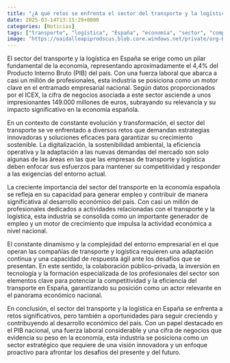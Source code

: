 ```yaml
---
title: "¿A qué retos se enfrenta el sector del transporte y la logística?"
date: 2025-03-14T13:15:29+0000
categories: [Noticias]
tags: ["transporte", "logística", "España", "economía", "sector", "competitividad", "crecimiento"]
image: "https://oaidalleapiprodscus.blob.core.windows.net/private/org-HKmKxpuNw3Y88lm4EBrIPq0n/user-ZwiCXOggLL8ZNNKE2g7rXFmV/img-JeyI7u3cjBXJJVly0IObRxyz.png?st=2025-03-14T12%3A15%3A28Z&se=2025-03-14T14%3A15%3A28Z&sp=r&sv=2024-08-04&sr=b&rscd=inline&rsct=image/png&skoid=d505667d-d6c1-4a0a-bac7-5c84a87759f8&sktid=a48cca56-e6da-484e-a814-9c849652bcb3&skt=2025-03-13T23%3A06%3A53Z&ske=2025-03-14T23%3A06%3A53Z&sks=b&skv=2024-08-04&sig=xFysBMtlON9NU1N6TqQEVrT/lz6xcOdbK6xSX7vNIqQ%3D"
---
```


El sector del transporte y la logística en España se erige como un pilar fundamental de la economía, representando aproximadamente el 4,4% del Producto Interno Bruto (PIB) del país. Con una fuerza laboral que abarca a casi un millón de profesionales, esta industria se posiciona como un motor clave en el entramado empresarial nacional. Según datos proporcionados por el ICEX, la cifra de negocios asociada a este sector asciende a unos impresionantes 149.000 millones de euros, subrayando su relevancia y su impacto significativo en la economía española.

En un contexto de constante evolución y transformación, el sector del transporte se ve enfrentado a diversos retos que demandan estrategias innovadoras y soluciones eficaces para garantizar su crecimiento sostenible. La digitalización, la sostenibilidad ambiental, la eficiencia operativa y la adaptación a las nuevas demandas del mercado son solo algunas de las áreas en las que las empresas de transporte y logística deben enfocar sus esfuerzos para mantener su competitividad y responder a las exigencias del entorno actual.

La creciente importancia del sector del transporte en la economía española se refleja en su capacidad para generar empleo y contribuir de manera significativa al desarrollo económico del país. Con casi un millón de profesionales dedicados a actividades relacionadas con el transporte y la logística, esta industria se consolida como un importante generador de empleo y un motor de crecimiento que impulsa la actividad económica a nivel nacional.

El constante dinamismo y la complejidad del entorno empresarial en el que operan las compañías de transporte y logística requieren una adaptación continua y una capacidad de respuesta ágil ante los desafíos que se presentan. En este sentido, la colaboración público-privada, la inversión en tecnología y la formación especializada de los profesionales del sector son elementos clave para potenciar la competitividad y la eficiencia del transporte en España, garantizando su posición como un actor relevante en el panorama económico nacional.

En conclusión, el sector del transporte y la logística en España se enfrenta a retos significativos, pero también a oportunidades para seguir creciendo y contribuyendo al desarrollo económico del país. Con un papel destacado en el PIB nacional, una fuerza laboral considerable y una cifra de negocios que evidencia su peso en la economía, esta industria se posiciona como un sector estratégico que requiere de una visión innovadora y un enfoque proactivo para afrontar los desafíos del presente y del futuro.
    